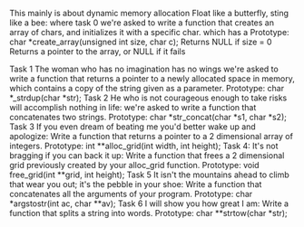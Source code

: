 This mainly is about dynamic memory allocation
Float like a butterfly, sting like a bee: where task 0 we're asked to write a function that creates an array of chars, and initializes it with a specific char. which has a Prototype: char *create_array(unsigned int size, char c);
Returns NULL if size = 0
Returns a pointer to the array, or NULL if it fails

Task 1 The woman who has no imagination has no wings we're asked to write a
function that returns a pointer to a newly allocated space in memory, which contains a copy of the string given as a parameter.
Prototype: char *_strdup(char *str);
Task 2 He who is not courageous enough to take risks will accomplish nothing in life:
we're asked to write a function that concatenates two strings.
Prototype: char *str_concat(char *s1, char *s2);
Task 3 If you even dream of beating me you'd better wake up and apologize:
Write a function that returns a pointer to a 2 dimensional array of integers.
Prototype: int **alloc_grid(int width, int height);
Task 4: It's not bragging if you can back it up:
Write a function that frees a 2 dimensional grid previously created by your alloc_grid function.
Prototype: void free_grid(int **grid, int height);
Task 5  It isn't the mountains ahead to climb that wear you out; it's the pebble in your shoe:
Write a function that concatenates all the arguments of your program.
Prototype: char *argstostr(int ac, char **av);
Task 6 I will show you how great I am:
Write a function that splits a string into words.
Prototype: char **strtow(char *str);
